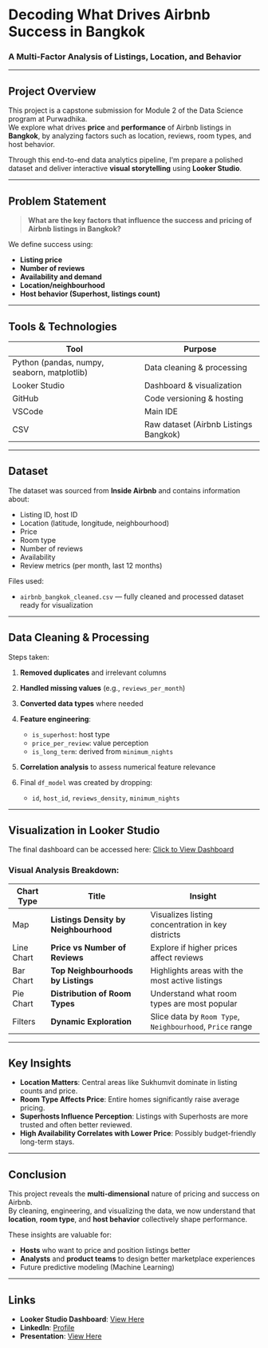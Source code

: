 # Decoding What Drives Airbnb Success in Bangkok  
### A Multi-Factor Analysis of Listings, Location, and Behavior  

---

## Project Overview

This project is a capstone submission for Module 2 of the Data Science program at Purwadhika.  
We explore what drives **price** and **performance** of Airbnb listings in **Bangkok**, by analyzing factors such as location, reviews, room types, and host behavior.

Through this end-to-end data analytics pipeline, I'm prepare a polished dataset and deliver interactive **visual storytelling** using **Looker Studio**.

---

## Problem Statement

> **What are the key factors that influence the success and pricing of Airbnb listings in Bangkok?**

We define success using:
- **Listing price**
- **Number of reviews**
- **Availability and demand**
- **Location/neighbourhood**
- **Host behavior (Superhost, listings count)**

---

## Tools & Technologies

| Tool | Purpose |
|------|--------|
| Python (pandas, numpy, seaborn, matplotlib) | Data cleaning & processing |
| Looker Studio | Dashboard & visualization |
| GitHub | Code versioning & hosting |
| VSCode | Main IDE |
| CSV | Raw dataset (Airbnb Listings Bangkok) |

---

## Dataset

The dataset was sourced from **Inside Airbnb** and contains information about:
- Listing ID, host ID
- Location (latitude, longitude, neighbourhood)
- Price
- Room type
- Number of reviews
- Availability
- Review metrics (per month, last 12 months)

 Files used:
- `airbnb_bangkok_cleaned.csv` — fully cleaned and processed dataset ready for visualization

---

## Data Cleaning & Processing

Steps taken:

1. **Removed duplicates** and irrelevant columns
2. **Handled missing values** (e.g., `reviews_per_month`)
3. **Converted data types** where needed
4. **Feature engineering**:
   - `is_superhost`: host type
   - `price_per_review`: value perception
   - `is_long_term`: derived from `minimum_nights`

5. **Correlation analysis** to assess numerical feature relevance
6. Final `df_model` was created by dropping:
   - `id`, `host_id`, `reviews_density`, `minimum_nights`

---

## Visualization in Looker Studio

 The final dashboard can be accessed here: [Click to View Dashboard](https://lookerstudio.google.com/reporting/1bedb78e-2d11-4759-9dda-e679e42dafd4)

### Visual Analysis Breakdown:

| Chart Type | Title | Insight |
|------------|-------|---------|
| Map | **Listings Density by Neighbourhood** | Visualizes listing concentration in key districts |
| Line Chart | **Price vs Number of Reviews** | Explore if higher prices affect reviews |
| Bar Chart | **Top Neighbourhoods by Listings** | Highlights areas with the most active listings |
| Pie Chart | **Distribution of Room Types** | Understand what room types are most popular |
| Filters | **Dynamic Exploration** | Slice data by `Room Type`, `Neighbourhood`, `Price` range |

---

## Key Insights

- **Location Matters**: Central areas like Sukhumvit dominate in listing counts and price.
- **Room Type Affects Price**: Entire homes significantly raise average pricing.
- **Superhosts Influence Perception**: Listings with Superhosts are more trusted and often better reviewed.
- **High Availability Correlates with Lower Price**: Possibly budget-friendly long-term stays.

---

## Conclusion

This project reveals the **multi-dimensional** nature of pricing and success on Airbnb.  
By cleaning, engineering, and visualizing the data, we now understand that **location**, **room type**, and **host behavior** collectively shape performance.

These insights are valuable for:
- **Hosts** who want to price and position listings better
- **Analysts** and **product teams** to design better marketplace experiences
- Future predictive modeling (Machine Learning)

---

## Links

- **Looker Studio Dashboard**: [View Here](https://lookerstudio.google.com/reporting/1bedb78e-2d11-4759-9dda-e679e42dafd4)
- **LinkedIn**: [Profile](https://www.linkedin.com/in/dhymasmf/)
- **Presentation**: [View Here](https://www.canva.com/design/DAGkXAU6TXU/2O0cOD6MHrSYSVx9bEps_g/view?utm_content=DAGkXAU6TXU&utm_campaign=designshare&utm_medium=link2&utm_source=uniquelinks&utlId=h5e7dd9d53d)
